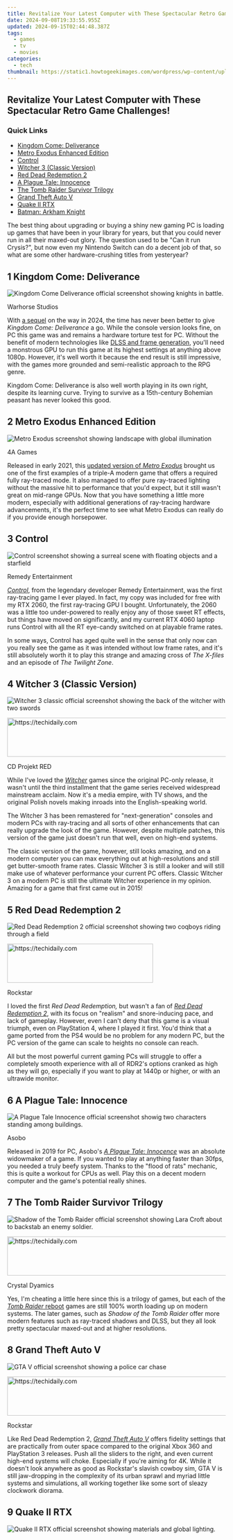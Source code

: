 ```yaml
---
title: Revitalize Your Latest Computer with These Spectacular Retro Game Challenges!
date: 2024-09-08T19:33:55.955Z
updated: 2024-09-15T02:44:48.387Z
tags:
  - games
  - tv
  - movies
categories:
  - tech
thumbnail: https://static1.howtogeekimages.com/wordpress/wp-content/uploads/2024/08/screenshots-of-three-games-side-by-side.jpg
---
```


## Revitalize Your Latest Computer with These Spectacular Retro Game Challenges!

### Quick Links

* [Kingdom Come: Deliverance](https://instagram-clips.techidaily.com/updated-craft-compelling-loops-best-practices-for-instagram-posts/)
* [Metro Exodus Enhanced Edition](https://instagram-video-recordings.techidaily.com/updated-in-2024-amplify-your-influence-an-instagram-guide/)
* [Control](https://screen-capture.techidaily.com/in-2024-best-way-to-use-obs-live-stream-to-facebook/)
* [Witcher 3 (Classic Version)](https://www.howtogeek.com/10-beautiful-old-games-that-will-put-your-new-pc-through-its-paces/#witcher-3-classic-version)
* [Red Dead Redemption 2](https://tiktok-video-files.techidaily.com/updated-2024-approved-crafting-a-unique-identity-with-creative-tiktok-pfps/)
* [A Plague Tale: Innocence](https://screen-mirroring-recording.techidaily.com/updated-virtual-meetups-made-simple-setting-up-video-calls-with-whatsapp-on-your-laptop-for-2024/)
* [The Tomb Raider Survivor Trilogy](https://techidaily.com/undelete-lost-photos-from-oppo-f23-5g-by-fonelab-android-recover-photos/)
* [Grand Theft Auto V](https://extra-information.techidaily.com/samsungs-visionary-leap-the-ubd-k850-ultrablade-2023/)
* [Quake II RTX](https://review-topics.techidaily.com/in-2024-how-can-i-use-a-fake-gps-without-mock-location-on-honor-magic5-ultimate-drfone-by-drfone-virtual-android/)
* [Batman: Arkham Knight](https://extra-lessons.techidaily.com/twilight-tones-adobe-premiere-blackouts/)

 The best thing about upgrading or buying a shiny new gaming PC is loading up games that have been in your library for years, but that you could never run in all their maxed-out glory. The question used to be "Can it run Crysis?", but now even my Nintendo Switch can do a decent job of that, so what are some other hardware-crushing titles from yesteryear?

## 1  Kingdom Come: Deliverance 

![Kingdom Come Deliverance official screenshot showing knights in battle.](https://static1.howtogeekimages.com/wordpress/wp-content/uploads/2024/08/kingdom-come-deliverance-official-screenshot.jpg) 

Warhorse Studios

 With [a sequel](https://store.steampowered.com/app/1771300/Kingdom%5FCome%5FDeliverance%5FII/) on the way in 2024, the time has never been better to give _Kingdom Come: Deliverance_  a go. While the console version looks fine, on PC this game was and remains a hardware torture test for PC. Without the benefit of modern technologies like [DLSS and frame generation](https://extra-hints.techidaily.com/new-core-understanding-of-narrative-frameworks/), you'll need a monstrous GPU to run this game at its highest settings at anything above 1080p. However, it's well worth it because the end result is still impressive, with the games more grounded and semi-realistic approach to the RPG genre.

 Kingdom Come: Deliverance is also well worth playing in its own right, despite its learning curve. Trying to survive as a 15th-century Bohemian peasant has never looked this good.

## 2  Metro Exodus Enhanced Edition 

![Metro Exodus screenshot showing landscape with global illumination](https://static1.howtogeekimages.com/wordpress/wp-content/uploads/2024/08/metro-exodus-screenshot-showing-landscape-with-global-illumination.jpg) 

4A Games

 Released in early 2021, this [updated version of _Metro Exodus_](https://gamerant.com/metro-exodus-enhanced-edition-changes-improvements/) brought us one of the first examples of a triple-A modern game that offers a required fully ray-traced mode. It also managed to offer pure ray-traced lighting without the massive hit to performance that you'd expect, but it still wasn't great on mid-range GPUs. Now that you have something a little more modern, especially with additional generations of ray-tracing hardware advancements, it's the perfect time to see what Metro Exodus can really do if you provide enough horsepower.

## 3  Control 

![Control screenshot showing a surreal scene with floating objects and a starfield](https://static1.howtogeekimages.com/wordpress/wp-content/uploads/2024/08/control-screenshot-showing-a-surreal-scene-with-floating-objects-and-a-starfield.jpg) 

Remedy Entertainment

[_Control_](https://store.steampowered.com/app/870780/Control%5FUltimate%5FEdition/), from the legendary developer Remedy Entertainment, was the first ray-tracing game I ever played. In fact, my copy was included for free with my RTX 2060, the first ray-tracing GPU I bought. Unfortunately, the 2060 was a little too under-powered to really enjoy any of those sweet RT effects, but things have moved on significantly, and my current RTX 4060 laptop runs Control with all the RT eye-candy switched on at playable frame rates.

 In some ways, Control has aged quite well in the sense that only now can you really see the game as it was intended without low frame rates, and it's still absolutely worth it to play this strange and amazing cross of _The X-files_ and an episode of _The_ _Twilight Zone_.

## 4  Witcher 3 (Classic Version) 

![Witcher 3 classic official screenshot showing the back of the witcher with two swords](https://static1.howtogeekimages.com/wordpress/wp-content/uploads/2024/08/witcher-3-classic-official-screenshot-showing-the-back-of-the-witcher-with-two-swords.jpg) 

<!-- affiliate ads begin -->
<a href="https://unicoeye.pxf.io/c/5597632/2121332/18498" target="_top" id="2121332">
  <img src="//a.impactradius-go.com/display-ad/18498-2121332" border="0" alt="https://techidaily.com" width="728" height="90"/>
</a>
<img height="0" width="0" src="https://unicoeye.pxf.io/i/5597632/2121332/18498" style="position:absolute;visibility:hidden;" border="0" />
<!-- affiliate ads end -->

CD Projekt RED

 While I've loved the [_Witcher_](https://store.steampowered.com/sub/124923/) games since the original PC-only release, it wasn't until the third installment that the game series received widespread mainstream acclaim. Now it's a media empire, with TV shows, and the original Polish novels making inroads into the English-speaking world.

 The Witcher 3 has been remastered for "next-generation" consoles and modern PCs with ray-tracing and all sorts of other enhancements that can really upgrade the look of the game. However, despite multiple patches, this version of the game just doesn't run that well, even on high-end systems.

 The classic version of the game, however, still looks amazing, and on a modern computer you can max everything out at high-resolutions and still get butter-smooth frame rates. Classic Witcher 3 is still a looker and will still make use of whatever performance your current PC offers. Classic Witcher 3 on a modern PC is still the ultimate Witcher experience in my opinion. Amazing for a game that first came out in 2015!

## 5  Red Dead Redemption 2 

![Red Dead Redemption 2 official screenshot showing two coqboys riding through a field](https://static1.howtogeekimages.com/wordpress/wp-content/uploads/2024/08/red-dead-redemption-2-official-screenshot-showing-two-coqboys-riding-through-a-field.jpg) 

<!-- affiliate ads begin -->
<a href="https://aligracehair.sjv.io/c/5597632/2135402/19272" target="_top" id="2135402">
  <img src="//a.impactradius-go.com/display-ad/19272-2135402" border="0" alt="https://techidaily.com" width="336" height="90"/>
</a>
<img height="0" width="0" src="https://aligracehair.sjv.io/i/5597632/2135402/19272" style="position:absolute;visibility:hidden;" border="0" />
<!-- affiliate ads end -->

Rockstar

 I loved the first _Red Dead Redemption,_ but wasn't a fan of _[Red Dead Redemption 2](https://store.steampowered.com/app/1174180/Red%5FDead%5FRedemption%5F2/)_, with its focus on "realism" and snore-inducing pace, and lack of gameplay. However, even I can't deny that this game is a visual triumph, even on PlayStation 4, where I played it first. You'd think that a game ported from the PS4 would be no problem for any modern PC, but the PC version of the game can scale to heights no console can reach.

 All but the most powerful current gaming PCs will struggle to offer a completely smooth experience with all of RDR2's options cranked as high as they will go, especially if you want to play at 1440p or higher, or with an ultrawide monitor.

## 6  A Plague Tale: Innocence 

![A Plague Tale Innocence official screenshot showig two characters standing among buildings.](https://static1.howtogeekimages.com/wordpress/wp-content/uploads/2024/08/a-plague-tale-innocence-official-screenshot-showig-two-characters-standing-among-buildings.jpg) 

Asobo

 Released in 2019 for PC, Asobo's [_A Plague Tale: Innocence_](https://store.steampowered.com/app/752590/A%5FPlague%5FTale%5FInnocence/) was an absolute widowmaker of a game. If you wanted to play at anything faster than 30fps, you needed a truly beefy system. Thanks to the "flood of rats" mechanic, this is quite a workout for CPUs as well. Play this on a decent modern computer and the game's potential really shines.

## 7  The Tomb Raider Survivor Trilogy 

![Shadow of the Tomb Raider official screenshot showing Lara Croft about to backstab an enemy soldier.](https://static1.howtogeekimages.com/wordpress/wp-content/uploads/2024/08/shadow-of-the-tomb-raider.jpg) 

<!-- affiliate ads begin -->
<a href="https://ephamedtechinc.pxf.io/c/5597632/2137209/26400" target="_top" id="2137209">
  <img src="//a.impactradius-go.com/display-ad/26400-2137209" border="0" alt="https://techidaily.com" width="728" height="90"/>
</a>
<img height="0" width="0" src="https://ephamedtechinc.pxf.io/i/5597632/2137209/26400" style="position:absolute;visibility:hidden;" border="0" />
<!-- affiliate ads end -->

Crystal Dyamics

 Yes, I'm cheating a little here since this is a trilogy of games, but each of the [_Tomb Raider_ reboot](https://store.steampowered.com/bundle/34203/Tomb%5FRaider%5FDefinitive%5FSurvivor%5FTrilogy/) games are still 100% worth loading up on modern systems. The later games, such as _Shadow of the Tomb Raider_ offer more modern features such as ray-traced shadows and DLSS, but they all look pretty spectacular maxed-out and at higher resolutions.

## 8  Grand Theft Auto V 

![GTA V official screenshot showing a police car chase](https://static1.howtogeekimages.com/wordpress/wp-content/uploads/2024/08/gta-v-official-screenshot-showing-a-police-car-chase.jpg) 

<!-- affiliate ads begin -->
<a href="https://ephamedtechinc.pxf.io/c/5597632/2130531/26400" target="_top" id="2130531">
  <img src="//a.impactradius-go.com/display-ad/26400-2130531" border="0" alt="https://techidaily.com" width="728" height="90"/>
</a>
<img height="0" width="0" src="https://ephamedtechinc.pxf.io/i/5597632/2130531/26400" style="position:absolute;visibility:hidden;" border="0" />
<!-- affiliate ads end -->

Rockstar

 Like Red Dead Redemption 2, [_Grand Theft Auto V_](https://store.steampowered.com/app/271590/Grand%5FTheft%5FAuto%5FV/) offers fidelity settings that are practically from outer space compared to the original Xbox 360 and PlayStation 3 releases. Push all the sliders to the right, and even current high-end systems will choke. Especially if you're aiming for 4K. While it doesn't look anywhere as good as Rockstar's slavish cowboy sim, GTA V is still jaw-dropping in the complexity of its urban sprawl and myriad little systems and simulations, all working together like some sort of sleazy clockwork diorama.

## 9  Quake II RTX 

![Quake II RTX official screenshot showing materials and global lighting.](https://static1.howtogeekimages.com/wordpress/wp-content/uploads/2024/08/quake-ii-rtx-official-screenshot-showing-materials-and-global-lighting.jpg) 

<!-- affiliate ads begin -->
<span id="1531879">
					<video width="864" height="1536" style="cursor:pointer"
           poster="//a.impactradius-go.com/display-clicktoplayimage/1531879.png"
           onclick="if(!this.playClicked){this.play();this.setAttribute('controls',true);this.playClicked=true;}">
	   <source src="//a.impactradius-go.com/display-ad/16446-1531879">
	   <img src="//a.impactradius-go.com/display-clicktoplayimage/1531879.png" style="border: none; height: 100%; width: 100%; object-fit: contain">
	</video>
	<div style="width:540px;text-align:center"><a href="javascript:window.open(decodeURIComponent('https%3A%2F%2Flaganoo.pxf.io%2Fc%2F5597632%2F1531879%2F16446'), '_blank');void(0);">Click here</a></div>
</span>
<img height="0" width="0" src="https://imp.pxf.io/i/5597632/1531879/16446" style="position:absolute;visibility:hidden;" border="0" />
<!-- affiliate ads end -->

Lightspeed Studios

 This is a bit of a strange one on the list, I'll admit. This version of Quake II was overhauled to show off the potential of ray-traced graphics, and it was also something I first played on my RTX 2060\. Despite being a new lick of paint on a very old game, _[Quake II RTX](https://store.steampowered.com/app/1089130/Quake%5FII%5FRTX/)_ is gob-smackingly pretty to look at. On that old 2060 GPU, I had to really crank the upscaling slider, and fine-tune the RTX options, but on a good modern card you can have it all with only a touch of upscaling to keep those frame rates above 60.

 It's funny, because when I bought my first proper 3D accelerator, the [3Dfx Voodo 3 2000](https://win-howtos.techidaily.com/guide-addressing-windows-problem-inability-to-locate-a-suitable-printer-driver-fixed/), it was specifically to play Quake II. I guess not that much has changed over the decades.

## 10  Batman: Arkham Knight 

![Batman Arkham Knight official image showing Batman approaching bad guys in the rain.](https://static1.howtogeekimages.com/wordpress/wp-content/uploads/2024/08/batman-arkham-knight-official-image-showing-batman-approaching-bad-guys-in-the-rain.jpg) 

Rocksteady Studios

 The last one on this list had a rough start on PC, but [_Batman: Arkham Knight_](https://store.steampowered.com/app/208650/Batman%5FArkham%5FKnight/) isn't just in great shape on a technical level today, it looks like it could be a current-generation release. Clearly, the mad geniuses at Rocksteady were a little ahead of their time, but with modern PC hardware you can play Arkham Knight the way it was meant to be experienced. It doesn't hurt that this is the last truly great Batman game either!

<ins class="adsbygoogle"
     style="display:block"
     data-ad-format="autorelaxed"
     data-ad-client="ca-pub-7571918770474297"
     data-ad-slot="1223367746"></ins>

<ins class="adsbygoogle"
     style="display:block"
     data-ad-client="ca-pub-7571918770474297"
     data-ad-slot="8358498916"
     data-ad-format="auto"
     data-full-width-responsive="true"></ins>

<span class="atpl-alsoreadstyle">Also read:</span>
<div><ul>
<li><a href="https://facebook-record-videos.techidaily.com/new-2024-approved-crafting-animation-dynamic-bouncy-text-techniques/"><u>[New] 2024 Approved Crafting Animation Dynamic, Bouncy Text Techniques</u></a></li>
<li><a href="https://visual-screen-recording.techidaily.com/updated-in-2024-4-ways-to-record-ps3-gameplay/"><u>[Updated] In 2024, 4 Ways to Record PS3 Gameplay</u></a></li>
<li><a href="https://techidaily.com/complete-tutorial-for-oppo-reno-9a-hard-reset-drfone-by-drfone-reset-android-reset-android/"><u>Complete Tutorial for Oppo Reno 9A Hard Reset | Dr.fone</u></a></li>
<li><a href="https://vp-tips.techidaily.com/digital-savvy-users-guide-to-mobile-banking-with-abbyy-solutions-ebook/"><u>Digital Savvy User's Guide to Mobile Banking with ABBYY Solutions Ebook</u></a></li>
<li><a href="https://apple-account.techidaily.com/how-to-erase-an-apple-iphone-15-plus-without-apple-id-password-by-drfone-ios/"><u>How To Erase an Apple iPhone 15 Plus Without Apple ID Password?</u></a></li>
<li><a href="https://android-transfer.techidaily.com/in-2024-how-can-you-transfer-files-from-realme-v30t-to-iphone-151413-drfone-by-drfone-transfer-from-android-transfer-from-android/"><u>In 2024, How Can You Transfer Files From Realme V30T To iPhone 15/14/13? | Dr.fone</u></a></li>
<li><a href="https://network-issues.techidaily.com/overhauling-amd-radeon-r9-driver-stability-in-w10/"><u>Overhauling AMD Radeon R9 Driver Stability in W10</u></a></li>
<li><a href="https://buynow-help.techidaily.com/reinventing-mobile-working-space-dive-into-the-features-of-the-msi-pro-mp161-e2-portable-display/"><u>Reinventing Mobile Working Space: Dive Into the Features of the MSI PRO MP161 E2 Portable Display</u></a></li>
<li><a href="https://buynow-help.techidaily.com/reviewing-excellence-in-android-tablets-discover-what-makes-the-samsung-galaxy-tab-s7-shine/"><u>Reviewing Excellence in Android Tablets - Discover What Makes the Samsung Galaxy Tab S7 Shine</u></a></li>
<li><a href="https://buynow-help.techidaily.com/simplifying-connectivity-a-complete-review-of-google-wifi-your-essential-mesh-router-companion/"><u>Simplifying Connectivity: A Complete Review of Google WiFi, Your Essential Mesh Router Companion</u></a></li>
<li><a href="https://buynow-help.techidaily.com/step-by-step-setup-for-the-ultimate-protection-with-blinks-outdoor-cameras/"><u>Step-by-Step Setup for the Ultimate Protection with Blink's Outdoor Cameras</u></a></li>
<li><a href="https://buynow-help.techidaily.com/the-ultimate-guide-to-advanced-tech-tools-for-tranquil-slumber/"><u>The Ultimate Guide to Advanced Tech Tools for Tranquil Slumber</u></a></li>
<li><a href="https://buynow-help.techidaily.com/the-ultimate-guide-to-blueear-bluetooth-headgear-fashionable-earmuffs-with-a-promising-audio-experience/"><u>The Ultimate Guide to BlueEar Bluetooth Headgear: Fashionable Earmuffs with a Promising Audio Experience</u></a></li>
</ul></div>

